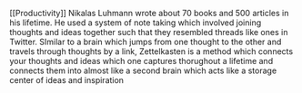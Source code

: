 [[Productivity]]
Nikalas Luhmann wrote about 70 books and 500 articles in his lifetime. He used a system of note taking which involved joining thoughts and ideas together such that they resembled threads like ones in Twitter. 
SImilar to a brain which jumps from one thought to the other and travels through thoughts by a link, Zettelkasten is a method which connects your thoughts and ideas which one captures thorughout a lifetime and connects them into almost like a second brain which acts like a storage center of ideas and inspiration